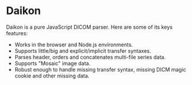 Daikon 
======

Daikon is a pure JavaScript DICOM parser.  Here are some of its keys features:

- Works in the browser and Node.js environments.
- Supports little/big and explicit/implicit transfer syntaxes.
- Parses header, orders and concatenates multi-file series data.
- Supports "Mosaic" image data.
- Robust enough to handle missing transfer syntax, missing DICM magic cookie and other missing data.
